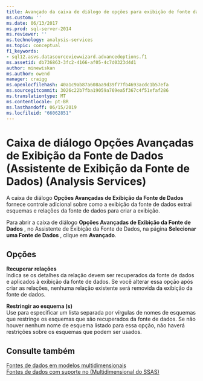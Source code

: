 ```yaml
---
title: Avançado da caixa de diálogo de opções para exibição de fonte dados (Assistente de exibição de fonte de dados) (Analysis Services) | Microsoft Docs
ms.custom: ''
ms.date: 06/13/2017
ms.prod: sql-server-2014
ms.reviewer: ''
ms.technology: analysis-services
ms.topic: conceptual
f1_keywords:
- sql12.asvs.datasourceviewwizard.advancedoptions.f1
ms.assetid: db736863-3fc2-4166-af05-4c7d0323d4d1
author: minewiskan
ms.author: owend
manager: craigg
ms.openlocfilehash: 40a1c9ab87a608aa9d39f77fb4693acdc1b57efa
ms.sourcegitcommit: 3026c22b7fba19059a769ea5f367c4f51efaf286
ms.translationtype: MT
ms.contentlocale: pt-BR
ms.lasthandoff: 06/15/2019
ms.locfileid: "66062851"
---
```

# <a name="advanced-data-source-view-options-dialog-box-data-source-view-wizard-analysis-services"></a>Caixa de diálogo Opções Avançadas de Exibição da Fonte de Dados (Assistente de Exibição da Fonte de Dados) (Analysis Services)
  A caixa de diálogo **Opções Avançadas de Exibição da Fonte de Dados** fornece controle adicional sobre como a exibição da fonte de dados extrai esquemas e relações da fonte de dados para criar a exibição.  
  
 Para abrir a caixa de diálogo **Opções Avançadas de Exibição da Fonte de Dados** , no Assistente de Exibição da Fonte de Dados, na página **Selecionar uma Fonte de Dados** , clique em **Avançado**.  
  
## <a name="options"></a>Opções  
 **Recuperar relações**  
 Indica se os detalhes da relação devem ser recuperados da fonte de dados e aplicados à exibição da fonte de dados. Se você alterar essa opção após criar as relações, nenhuma relação existente será removida da exibição da fonte de dados.  
  
 **Restringir ao esquema (s)**  
 Use para especificar um lista separada por vírgulas de nomes de esquemas que restringe os esquemas que são recuperados da fonte de dados. Se não houver nenhum nome de esquema listado para essa opção, não haverá restrições sobre os esquemas que podem ser usados.  
  
## <a name="see-also"></a>Consulte também  
 [Fontes de dados em modelos multidimensionais](multidimensional-models/data-sources-in-multidimensional-models.md)   
 [Fontes de dados com suporte no &#40;Multidimensional do SSAS&#41;](multidimensional-models/supported-data-sources-ssas-multidimensional.md)  
  
  
